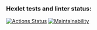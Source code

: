 ### Hexlet tests and linter status:
[![Actions Status](https://github.com/MarinaRodina/frontend-project-11/workflows/hexlet-check/badge.svg)](https://github.com/MarinaRodina/frontend-project-11/actions)
[![Maintainability](https://api.codeclimate.com/v1/badges/46718362f7588acd8a09/maintainability)](https://codeclimate.com/github/MarinaRodina/frontend-project-11/maintainability)
